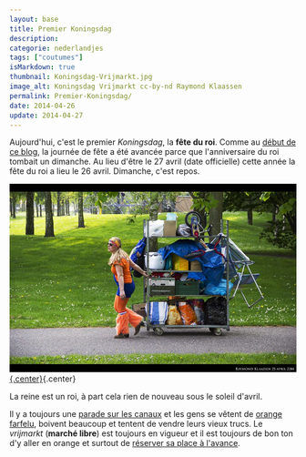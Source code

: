 ```yaml
---
layout: base
title: Premier Koningsdag
description: 
categorie: nederlandjes
tags: ["coutumes"]
isMarkdown: true
thumbnail: Koningsdag-Vrijmarkt.jpg
image_alt: Koningsdag Vrijmarkt cc-by-nd Raymond Klaassen
permalink: Premier-Koningsdag/
date: 2014-04-26
update: 2014-04-27
---
```


Aujourd'hui, c'est le premier *Koningsdag*, la **fête du roi**. Comme au [début de ce blog](http://meinamsterdam.nl/koninginnedag), la journée de fête a été avancée parce que l'anniversaire du roi tombait un dimanche. Au lieu d'être le 27 avril (date officielle) cette année la fête du roi a lieu le 26 avril. Dimanche, c'est repos.

[![Femme en orange qui tire un énorme chario de 2m de haut plein de trucs et de sacs plastiques bleus cc-by-nd Raymond Klaassen](Koningsdag-Vrijmarkt.jpg){.center}](https://www.flickr.com/photos/raymondklaassen/14028361783/in/pool-1-2-3nederland/){.center}

<!--excerpt-->

La reine est un roi, à part cela rien de nouveau sous le soleil d'avril. 

Il y a toujours une [parade sur les canaux](http://meinamsterdam.nl/pas-de-fete-du-travail) et les gens se vêtent de [orange farfelu](http://meinamsterdam.nl/preparatifs-oranges), boivent beaucoup et tentent de vendre leurs vieux trucs. Le *vrijmarkt* (**marché libre**) est toujours en vigueur et il est toujours de bon ton d'y aller en orange et surtout de [réserver sa place à l'avance](http://meinamsterdam.nl/nouveau-mot-bezet).


<!-- post notes:
https://www.pinterest.com/ellekebelleke/koninginnedag-koningsdag/
--->
